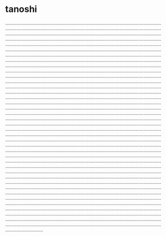 # tanoshi

..................................................................................................................................................................................................................................................................................................................................................................................................................................................................................................................................................................................................................................................................................................................................................................................................................................................................................................................................................................................................................................................................................................................................................................................................................................................................................................................................................................................................................................................................................................................................................................................................................................................................................................................................................................................................................................................................................................................................................................................................................................................................................................................................................................................................................................................................................................................................................................................................................................................................................................................................................................................................................................................................................................................................................................................................................................................................................................................................................................................................................................................................................................................................................................................................................................................................................................................................................................................................................................................................................................................................................................................................................................................................................................................................................................................................................................................................................................................................................................................................................................................................................................................................................................................................................................................................................................................................................................................................................................................................................................................................................................................................................................................................................................................................................................................................................................................................................................................................................................................................................................................................